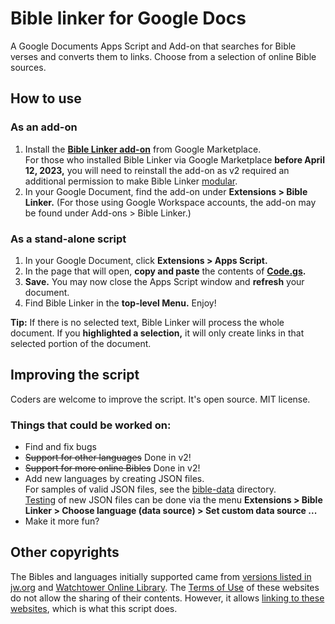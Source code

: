 # Bible linker for Google Docs
A Google Documents Apps Script and Add-on that searches for Bible verses and converts them to links. Choose from a selection of online Bible sources.

## How to use

### As an add-on
1. Install the **[Bible Linker add-on](https://workspace.google.com/marketplace/app/bible_linker/483504290926)** from Google Marketplace.  
For those who installed Bible Linker via Google Marketplace **before April 12, 2023,** you will need to reinstall the add-on as v2 required an additional permission to make Bible Linker [modular](https://github.com/majal/bible-linker-google-docs/discussions/24#discussioncomment-5553877).
2. In your Google Document, find the add-on under **Extensions > Bible Linker.** (For those using Google Workspace accounts, the add-on may be found under Add-ons > Bible Linker.)

### As a stand-alone script 
1. In your Google Document, click **Extensions > Apps Script.**
2. In the page that will open, **copy and paste** the contents of **[Code.gs](Code.gs).**
3. **Save.** You may now close the Apps Script window and **refresh** your document.
4. Find Bible Linker in the **top-level Menu.** Enjoy!

**Tip:** If there is no selected text, Bible Linker will process the whole document. If you **highlighted a selection,** it will only create links in that selected portion of the document.

## Improving the script
Coders are welcome to improve the script. It's open source. MIT license.

### Things that could be worked on:
* Find and fix bugs
* ~~Support for other languages~~ Done in v2!
* ~~Support for more online Bibles~~ Done in v2!
* Add new languages by creating JSON files.  
For samples of valid JSON files, see the [bible-data](bible-data) directory.  
[Testing](https://www.google.com/search?q=json+validator) of new JSON files can be done via the menu **Extensions > Bible Linker > Choose language (data source) > Set custom data source ...**
* Make it more fun?

## Other copyrights
The Bibles and languages initially supported came from [versions listed in jw.org](https://www.jw.org/en/library/bible/) and [Watchtower Online Library](https://wol.jw.org/en/wol/binav/r1/lp-e). The [Terms of Use](https://www.jw.org/finder?prefer=content&wtlocale=E&docid=1011511) of these websites do not allow the sharing of their contents. However, it allows [linking to these websites](https://www.jw.org/finder?prefer=content&wtlocale=E&docid=1011511&par=21-23), which is what this script does.
